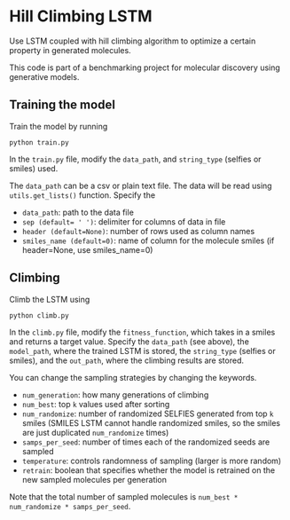 # Hill Climbing LSTM

Use LSTM coupled with hill climbing algorithm to optimize a certain property in generated molecules.

This code is part of a benchmarking project for molecular discovery using generative models.

## Training the model

Train the model by running

```
python train.py
```

In the `train.py` file, modify the `data_path`, and `string_type` (selfies or smiles) used. 

The `data_path` can be a csv or plain text file. The data will be read using `utils.get_lists()` function. Specify the 
- `data_path`: path to the data file
- `sep (default= ' ')`: delimiter for columns of data in file
- `header (default=None)`: number of rows used as column names
- `smiles_name (default=0)`: name of column for the molecule smiles (if header=None, use smiles_name=0)


## Climbing

Climb the LSTM using

```
python climb.py
```

In the `climb.py` file, modify the `fitness_function`, which takes in a smiles and returns a target value. Specify the `data_path` (see above), the `model_path`, where the trained LSTM is stored, the `string_type` (selfies or smiles), and the `out_path`, where the climbing results are stored.

You can change the sampling strategies by changing the keywords.
- `num_generation`: how many generations of climbing
- `num_best`: top `k` values used after sorting
- `num_randomize`: number of randomized SELFIES generated from top `k` smiles (SMILES LSTM cannot handle randomized smiles, so the smiles are just duplicated `num_randomize` times)
- `samps_per_seed`: number of times each of the randomized seeds are sampled
- `temperature`: controls randomness of sampling (larger is more random)
- `retrain`: boolean that specifies whether the model is retrained on the new sampled molecules per generation

Note that the total number of sampled molecules is `num_best * num_randomize * samps_per_seed`.




